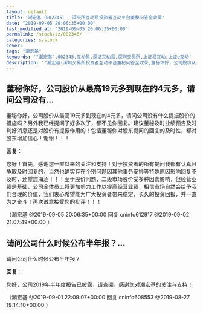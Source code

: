 ```yaml
---
layout: default
title: '潮宏基（002345）- 深交所互动易投资者互动平台董秘问答全收录'
date: "2019-09-05 20:06:35+00:00"
last_modified_at: "2019-09-05 20:06:35+00:00"
permalink: /stock/sz/002345/
categories: szstock
cover: 
tags: "潮宏基"
keywords: '"潮宏基",002345,互动易,深证互动易,深圳交易所,上证易互动,上证e互动'
description: '"潮宏基-深圳交易所投资者互动平台董秘问答全收录,董秘你好，公司股价从最高19元多到现在的4元多，请问公司没有什么提振股价的措施吗？另外我已经提问了好多次了，都不见你回复。建议董秘及时业绩预告及时利好消息还是对股价有提振作用的！包括董秘你对股东提问的回复的及时性，都对股东增加信心！谢谢！！！"'
---
```


## 董秘你好，公司股价从最高19元多到现在的4元多，请问公司没有...

董秘你好，公司股价从最高19元多到现在的4元多，请问公司没有什么提振股价的措施吗？另外我已经提问了好多次了，都不见你回复。建议董秘及时业绩预告及时利好消息还是对股价有提振作用的！包括董秘你对股东提问的回复的及时性，都对股东增加信心！谢谢！！！

**回复**：

您好！首先，感谢您一直以来的关注和支持！对于投资者的所有提问我都有认真且争取及时回复的，当然也确实存在个别问题因其他事务安排等特殊原因影响回复不及时，还望您海涵！！！至于股价问题，二级市场股价受多种因素影响，但经营业绩是基础，公司全体员工将更加努力工作以提高经营业绩，相信市场自然会给予我们合理的价值，我们衷心希望能为广大投资者带来稳定、长久的投资回报，并一直为之奋斗！再次诚意接受您的批评！！！ 

（潮宏基  @2019-09-05 20:06:35+00:00 回复 cninfo612917  @2019-09-02 21:07:49+00:00 ）

## 请问公司什么时候公布半年报？...

请问公司什么时候公布半年报？

**回复**：

您好，公司2019年半年度报告已披露，请查阅，感谢您对潮宏基的关注与支持！ 

（潮宏基  @2019-09-01 22:09:07+00:00 回复 cninfo608553  @2019-08-27 19:14:10+00:00 ）

